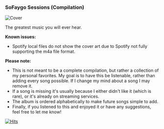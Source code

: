### SoFaygo Sessions (Compilation)
![Cover](https://github.com/HeyItsMicro/SoFaygo-Never-Apologize/assets/40962301/4a95b14b-234a-4bd0-b642-5a6830773d5f)

The greatest music you will ever hear.

**Known issues:**
- Spotify local files do not show the cover art due to Spotify not fully supporting the m4a file format.

**Please note:**
- This is not meant to be a complete compilation, but rather a collection of my personal favorites. My goal is to have this be listenable, rather than adding every song possible. If I change my mind about a song I may remove it.
- If a song is missing it's usually because I either didn't like it (which is rare), or it's already on streaming services. 
- The album is ordered alphabetically to make future songs simple to add.
- Finally, if you listened to this and enjoyed it or have any suggestions, feel free to let me know!

[![Hits](https://hits.seeyoufarm.com/api/count/incr/badge.svg?url=https%3A%2F%2Fgithub.com%2FHeyItsMicro%2FSoFaygo-Never-Apologize&count_bg=%2379C83D&title_bg=%23555555&icon=&icon_color=%23E7E7E7&title=hits&edge_flat=false)](https://hits.seeyoufarm.com)
